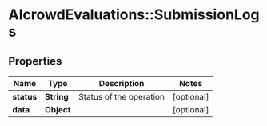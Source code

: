 # AIcrowdEvaluations::SubmissionLogs

## Properties
Name | Type | Description | Notes
------------ | ------------- | ------------- | -------------
**status** | **String** | Status of the operation | [optional] 
**data** | **Object** |  | [optional] 


